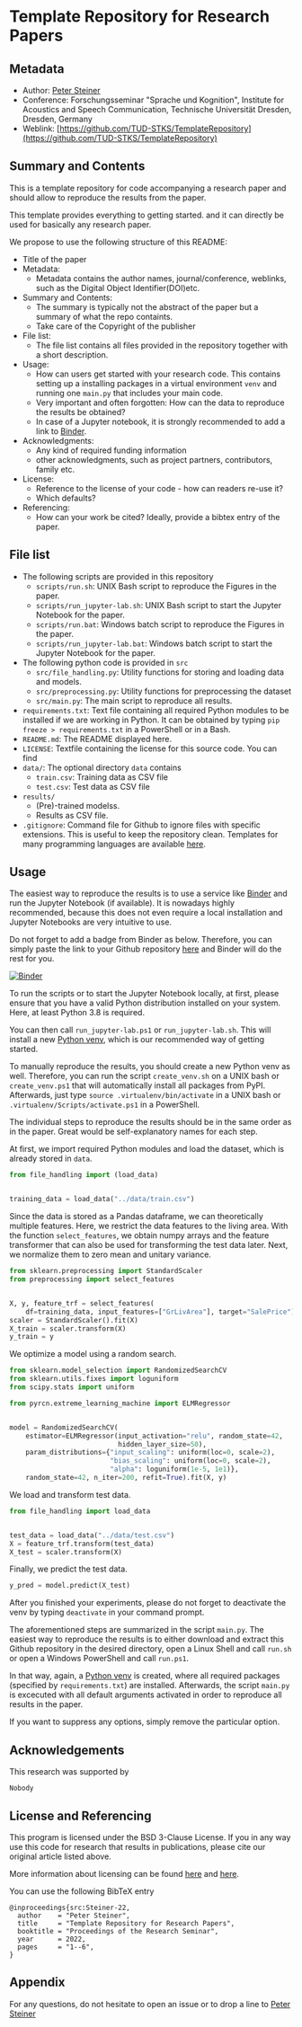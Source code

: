 # Template Repository for Research Papers
## Metadata
- Author: [Peter Steiner](mailto:peter.steiner@tu-dresden.de)
- Conference: Forschungsseminar "Sprache und Kognition", 
Institute for Acoustics and Speech Communication, Technische Universität Dresden, 
Dresden, Germany
- Weblink:
[https://github.com/TUD-STKS/TemplateRepository](https://github.com/TUD-STKS/TemplateRepository)

## Summary and Contents
This is a template repository for code accompanying a research paper and should allow 
to reproduce the results from the paper.

This template provides everything to getting started. and it can directly be used
for basically any research paper.

We propose to use the following structure of this README:
- Title of the paper
- Metadata:
    - Metadata contains the author names, journal/conference, weblinks, such as the 
Digital Object Identifier(DOI)etc.
- Summary and Contents:
    - The summary is typically not the abstract of the paper but a summary of what the
     repo containts.
     - Take care of the Copyright of the publisher
- File list:
    - The file list contains all files provided in the repository together with a 
    short description.
- Usage:
    - How can users get started with your research code. This contains setting up a 
    installing packages in a virtual environment `venv` and running one `main.py` that
    includes your main code. 
    - Very important and often forgotten: How can the data to reproduce the results be
    obtained?
    - In case of a Jupyter notebook, it is strongly recommended to add a link to 
    [Binder](https://mybinder.org/).
- Acknowledgments:
    - Any kind of required funding information 
    - other acknowledgments, such as project partners, contributors, family etc.
- License:
    - Reference to the license of your code - how can readers re-use it?
    - Which defaults?
- Referencing:
    - How can your work be cited? Ideally, provide a bibtex entry of the paper.

## File list
- The following scripts are provided in this repository
    - `scripts/run.sh`: UNIX Bash script to reproduce the Figures in the paper.
    - `scripts/run_jupyter-lab.sh`: UNIX Bash script to start the Jupyter Notebook for 
   the paper.
    - `scripts/run.bat`: Windows batch script to reproduce the Figures in the paper.
    - `scripts/run_jupyter-lab.bat`: Windows batch script to start the Jupyter Notebook 
  for the paper.
- The following python code is provided in `src`
    - `src/file_handling.py`: Utility functions for storing and loading data and models.
    - `src/preprocessing.py`: Utility functions for preprocessing the dataset
    - `src/main.py`: The main script to reproduce all results.
- `requirements.txt`: Text file containing all required Python modules to be installed
if we are working in Python. It can be obtained by typing 
`pip freeze > requirements.txt` in a PowerShell or in a Bash. 
- `README.md`: The README displayed here.
- `LICENSE`: Textfile containing the license for this source code. You can find 
- `data/`: The optional directory `data` contains
    - `train.csv`: Training data as CSV file
    - `test.csv`: Test data as CSV file
- `results/`
    - (Pre)-trained modelss.
    - Results as CSV file.
- `.gitignore`: Command file for Github to ignore files with specific extensions. This
is useful to keep the repository clean. Templates for many programming languages are 
available [here](https://github.com/github/gitignore).

## Usage
The easiest way to reproduce the results is to use a service like 
[Binder](https://mybinder.org/) and run the Jupyter Notebook (if available). It is 
nowadays highly recommended, because this does not even require a local installation 
and Jupyter Notebooks are very intuitive to use.

Do not forget to add a badge from Binder as below. Therefore, you can simply paste the
link to your Github repository [here](https://mybinder.org/) and Binder will do the 
rest for you.

[![Binder](https://mybinder.org/badge_logo.svg)](https://mybinder.org/v2/gh/TUD-STKS/SupplementalCodeTemplate/HEAD?labpath=src%2FExample-Notebook.ipynb)

To run the scripts or to start the Jupyter Notebook locally, at first, please ensure 
that you have a valid Python distribution installed on your system. Here, at least 
Python 3.8 is required.

You can then call `run_jupyter-lab.ps1` or `run_jupyter-lab.sh`. This will install a new 
[Python venv](https://docs.python.org/3/library/venv.html), which is our recommended way 
of getting started.

To manually reproduce the results, you should create a new Python venv as well.
Therefore, you can run the script `create_venv.sh` on a UNIX bash or `create_venv.ps1`
that will automatically install all packages from PyPI. Afterwards, just type 
`source .virtualenv/bin/activate` in a UNIX bash or `.virtualenv/Scripts/activate.ps1`
in a PowerShell.

The individual steps to reproduce the results should be in the same order as in the 
paper. Great would be self-explanatory names for each step.

At first, we import required Python modules and load the dataset, which is already 
stored in `data`. 

```python
from file_handling import (load_data)


training_data = load_data("../data/train.csv")
```

Since the data is stored as a Pandas dataframe, we can theoretically multiple features. 
Here, we restrict the data features to the living area. With the function 
`select_features`, we obtain numpy arrays and the feature transformer that can also be
used for transforming the test data later. Next, we normalize them to zero mean and 
unitary variance.

```python
from sklearn.preprocessing import StandardScaler
from preprocessing import select_features


X, y, feature_trf = select_features(
    df=training_data, input_features=["GrLivArea"], target="SalePrice")
scaler = StandardScaler().fit(X)
X_train = scaler.transform(X)
y_train = y
```

We optimize a model using a random search.

```python
from sklearn.model_selection import RandomizedSearchCV
from sklearn.utils.fixes import loguniform
from scipy.stats import uniform

from pyrcn.extreme_learning_machine import ELMRegressor


model = RandomizedSearchCV(
    estimator=ELMRegressor(input_activation="relu", random_state=42,
                           hidden_layer_size=50),
    param_distributions={"input_scaling": uniform(loc=0, scale=2),
                         "bias_scaling": uniform(loc=0, scale=2),
                         "alpha": loguniform(1e-5, 1e1)},
    random_state=42, n_iter=200, refit=True).fit(X, y)
```

We load and transform test data.

```python
from file_handling import load_data


test_data = load_data("../data/test.csv")
X = feature_trf.transform(test_data)
X_test = scaler.transform(X)
```

Finally, we predict the test data.

```python
y_pred = model.predict(X_test)
```

After you finished your experiments, please do not forget to deactivate the venv by 
typing `deactivate` in your command prompt.

The aforementioned steps are summarized in the script `main.py`. The easiest way to
reproduce the results is to either download and extract this Github repository in the
desired directory, open a Linux Shell and call `run.sh` or open a Windows PowerShell and
call `run.ps1`. 

In that way, again, a [Python venv](https://docs.python.org/3/library/venv.html) is 
created, where all required packages (specified by `requirements.txt`) are installed.
Afterwards, the script `main.py` is excecuted with all default arguments activated in
order to reproduce all results in the paper.

If you want to suppress any options, simply remove the particular option.

## Acknowledgements
This research was supported by
```
Nobody
```


## License and Referencing
This program is licensed under the BSD 3-Clause License. If you in any way use this
code for research that results in publications, please cite our original
article listed above.

More information about licensing can be found [here](https://docs.github.com/en/repositories/managing-your-repositorys-settings-and-features/customizing-your-repository/licensing-a-repository)
and [here](https://en.wikipedia.org/wiki/License).

You can use the following BibTeX entry
```
@inproceedings{src:Steiner-22,
  author    = "Peter Steiner",
  title     = "Template Repository for Research Papers",
  booktitle = "Proceedings of the Research Seminar",
  year      = 2022,
  pages     = "1--6",
}
```
## Appendix
For any questions, do not hesitate to open an issue or to drop a line to [Peter Steiner](mailto:peter.steiner@tu-dresden.de)
